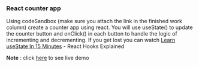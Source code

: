### React counter app

Using codeSandbox (make sure you attach the link in the finished work column) create a counter app using react. You will use useState() to update the counter button and onClick() in each button to handle the logic of incrementing and decrementing. If you get lost you can watch [Learn useState In 15 Minutes](https://www.youtube.com/watch?v=O6P86uwfdR0) - React Hooks Explained

**Note** : click [here](https://codesandbox.io/s/techtonica-couter-app-4vwpfv?file=/src/App.js:0-549) to see live demo
